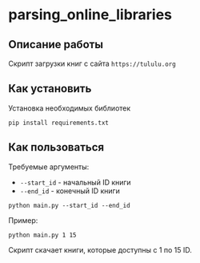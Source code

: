 # parsing_online_libraries

## Описание работы

Скрипт загрузки книг с сайта `https://tululu.org`

## Как установить

Установка необходимых библиотек

`pip install requirements.txt`

## Как пользоваться

Требуемые аргументы:

- `--start_id` - начальный ID книги
- `--end_id` - конечный ID книги

`python main.py --start_id --end_id`

Пример:

`python main.py 1 15`

Скрипт скачает книги, которые доступны с 1 по 15 ID.
